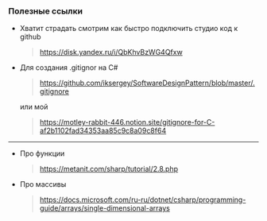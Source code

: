 ### Полезные ссылки

- Хватит страдать смотрим как быстро подключить студио код к github
    > https://disk.yandex.ru/i/QbKhvBzWG4Qfxw

- Для создания .gitignor на C#
    > https://github.com/iksergey/SoftwareDesignPattern/blob/master/.gitignore

    или мой
    > https://motley-rabbit-446.notion.site/gitignore-for-C-af2b1102fad34353aa85c9c8a09c8f64
---
- Про функции
    > https://metanit.com/sharp/tutorial/2.8.php

- Про массивы
    > https://docs.microsoft.com/ru-ru/dotnet/csharp/programming-guide/arrays/single-dimensional-arrays